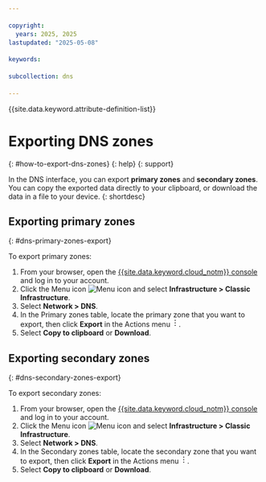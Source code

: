 ```yaml
---

copyright:
  years: 2025, 2025
lastupdated: "2025-05-08"

keywords: 

subcollection: dns

---
```


{{site.data.keyword.attribute-definition-list}}

# Exporting DNS zones
{: #how-to-export-dns-zones}
{: help}
{: support}

In the DNS interface, you can export **primary zones** and **secondary zones**. You can copy the exported data directly to your clipboard, or download the data in a file to your device. 
{: shortdesc}

## Exporting primary zones
{: #dns-primary-zones-export}

To export primary zones:

1. From your browser, open the [{{site.data.keyword.cloud_notm}} console](/login) and log in to your account.
1. Click the Menu icon ![Menu icon](../icons/icon_hamburger.svg) and select **Infrastructure > Classic Infrastructure**.
1. Select **Network > DNS**.
1. In the Primary zones table, locate the primary zone that you want to export, then click **Export** in the Actions menu ![Actions menu](images/overflow.png).
1. Select **Copy to clipboard** or **Download**.

## Exporting secondary zones
{: #dns-secondary-zones-export}

To export secondary zones:

1. From your browser, open the [{{site.data.keyword.cloud_notm}} console](/login) and log in to your account.
1. Click the Menu icon ![Menu icon](../icons/icon_hamburger.svg) and select **Infrastructure > Classic Infrastructure**.
1. Select **Network > DNS**.
1. In the Secondary zones table, locate the secondary zone that you want to export, then click **Export** in the Actions menu ![Actions menu](images/overflow.png).
1. Select **Copy to clipboard** or **Download**.
